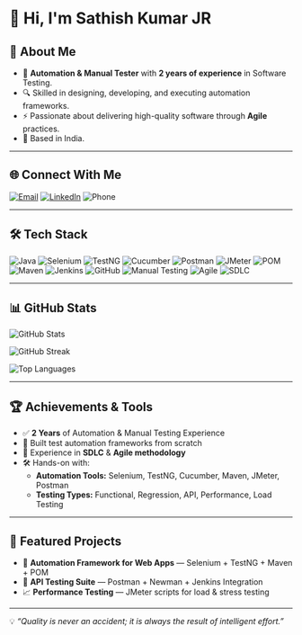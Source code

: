 # 👋 Hi, I'm Sathish Kumar JR

## 📌 About Me
- 💼 **Automation & Manual Tester** with **2 years of experience** in Software Testing.
- 🔍 Skilled in designing, developing, and executing automation frameworks.
- ⚡ Passionate about delivering high-quality software through **Agile** practices.
- 📍 Based in India.

---

## 🌐 Connect With Me
[![Email](https://img.shields.io/badge/Email-D14836?logo=gmail&logoColor=white)](mailto:j.r.sathishkumar.16@gmail.com)
[![LinkedIn](https://img.shields.io/badge/LinkedIn-0A66C2?logo=linkedin&logoColor=white)](https://www.linkedin.com/in/sathish-kumar-436a2b263/)
![Phone](https://img.shields.io/badge/Phone-8838788654-lightgrey)

---

## 🛠 Tech Stack
![Java](https://img.shields.io/badge/Java-007396?logo=java&logoColor=white)
![Selenium](https://img.shields.io/badge/Selenium-43B02A?logo=selenium&logoColor=white)
![TestNG](https://img.shields.io/badge/TestNG-%23007396.svg?logoColor=white)
![Cucumber](https://img.shields.io/badge/Cucumber-23D96C?logo=cucumber&logoColor=white)
![Postman](https://img.shields.io/badge/Postman-FF6C37?logo=postman&logoColor=white)
![JMeter](https://img.shields.io/badge/JMeter-D22128?logo=apache&logoColor=white)
![POM](https://img.shields.io/badge/Page%20Object%20Model-000000?logo=java&logoColor=white)
![Maven](https://img.shields.io/badge/Maven-C71A36?logo=apache-maven&logoColor=white)
![Jenkins](https://img.shields.io/badge/Jenkins-D24939?logo=jenkins&logoColor=white)
![GitHub](https://img.shields.io/badge/GitHub-181717?logo=github&logoColor=white)
![Manual Testing](https://img.shields.io/badge/Manual%20Testing-blue)
![Agile](https://img.shields.io/badge/Agile-28A745?logo=agile&logoColor=white)
![SDLC](https://img.shields.io/badge/SDLC-FF5733)

---


## 📊 GitHub Stats

![GitHub Stats](https://github-readme-stats.vercel.app/api?username=JRsathish&show_icons=true&theme=radical&hide_border=true)

![GitHub Streak](https://streak-stats.demolab.com?user=JRsathish&theme=radical&hide_border=true)

![Top Languages](https://github-readme-stats.vercel.app/api/top-langs/?username=JRsathish&layout=compact&theme=radical&hide_border=true)


---

## 🏆 Achievements & Tools
- ✅ **2 Years** of Automation & Manual Testing Experience
- 🚀 Built test automation frameworks from scratch
- 🔄 Experience in **SDLC** & **Agile methodology**
- 🛠 Hands-on with:  
  - **Automation Tools:** Selenium, TestNG, Cucumber, Maven, JMeter, Postman  
  - **Testing Types:** Functional, Regression, API, Performance, Load Testing  

---

## 📌 Featured Projects
- 🚗 **Automation Framework for Web Apps** — Selenium + TestNG + Maven + POM
- 🏦 **API Testing Suite** — Postman + Newman + Jenkins Integration
- 📈 **Performance Testing** — JMeter scripts for load & stress testing

---
💡 *“Quality is never an accident; it is always the result of intelligent effort.”*
